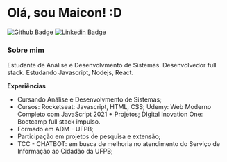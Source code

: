 # Olá, sou Maicon! :D

[![Github Badge](https://img.shields.io/badge/-Github-000?style=flat-square&logo=Github&logoColor=white&link=https://github.com/maiconhenriquefa)](https://github.com/maiconhenriquefa/)
[![Linkedin Badge](https://img.shields.io/badge/-LinkedIn-blue?style=flat-square&logo=Linkedin&logoColor=white&link=https://www.linkedin.com/in/maiconhenriquefa/)](https://www.linkedin.com/in/maiconhenriquefa/)

### Sobre mim
Estudante de Análise e Desenvolvmento de Sistemas. Desenvolvedor full stack. Estudando Javascript, Nodejs, React.

**Experiências**
- Cursando Análise e Desenvolvmento de Sistemas;
- Cursos: Rocketseat: Javascript, HTML, CSS; Udemy: Web Moderno Completo com JavaScript 2021 + Projetos; DIgital Inovation One: Bootcamp full stack impulso.
- Formado em ADM - UFPB;
- Participação em projetos de pesquisa e extensão;
- TCC - CHATBOT: em busca de melhoria no atendimento do Serviço de Informação ao Cidadão da UFPB;
